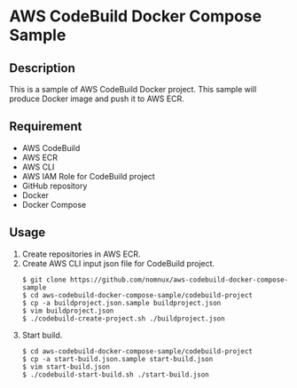 # AWS CodeBuild Docker Compose Sample

## Description

This is a sample of AWS CodeBuild Docker project.
This sample will produce Docker image and push it to AWS ECR.

## Requirement

* AWS CodeBuild
* AWS ECR
* AWS CLI
* AWS IAM Role for CodeBuild project
* GitHub repository
* Docker
* Docker Compose

## Usage

1. Create repositories in AWS ECR.
1. Create AWS CLI input json file for CodeBuild project.
    ```
    $ git clone https://github.com/nomnux/aws-codebuild-docker-compose-sample
    $ cd aws-codebuild-docker-compose-sample/codebuild-project
    $ cp -a buildproject.json.sample buildproject.json
    $ vim buildproject.json
    $ ./codebuild-create-project.sh ./buildproject.json
    ```
1. Start build.
    ```
    $ cd aws-codebuild-docker-compose-sample/codebuild-project
    $ cp -a start-build.json.sample start-build.json
    $ vim start-build.json
    $ ./codebuild-start-build.sh ./start-build.json
    ```
